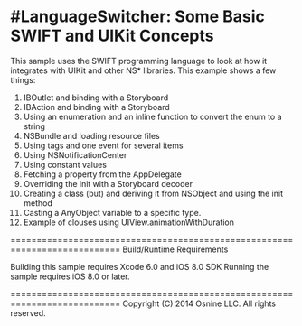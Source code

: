 
#LanguageSwitcher: Some Basic SWIFT and UIKit Concepts
====================================================================================================

This sample uses the SWIFT programming language to look at how it integrates with UIKit and other NS* libraries. This example shows a few things:

1. IBOutlet and binding with a Storyboard
2. IBAction and binding with a Storyboard
3. Using an enumeration and an inline function to convert the enum to a string
4. NSBundle and loading resource files
5. Using tags and one event for several items
6. Using NSNotificationCenter
7. Using constant values
8. Fetching a property from the AppDelegate
9. Overriding the init with a Storyboard decoder
10. Creating a class (but) and deriving it from NSObject and using the init method
11. Casting a AnyObject variable to a specific type.
12. Example of clouses using UIView.animationWithDuration

===========================================================================
Build/Runtime Requirements

Building this sample requires Xcode 6.0 and iOS 8.0 SDK
Running the sample requires iOS 8.0 or later.

===========================================================================
Copyright (C) 2014 Osnine LLC. All rights reserved.
